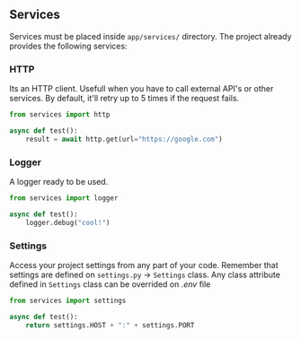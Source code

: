 ## Services

Services must be placed inside `app/services/` directory. The project already provides the following services:

### HTTP

Its an HTTP client. Usefull when you have to call external API's or other services. By default, it'll retry up to 5 times if the request fails.

```python
from services import http

async def test():
    result = await http.get(url="https://google.com")
```

### Logger

A logger ready to be used.

```python
from services import logger

async def test():
    logger.debug("cool!")
```

### Settings

Access your project settings from any part of your code. Remember that settings are defined on `settings.py` -> `Settings` class.  Any class attribute defined in `Settings` class can be overrided on *.env* file  

```python
from services import settings

async def test():
    return settings.HOST + ":" + settings.PORT
```
